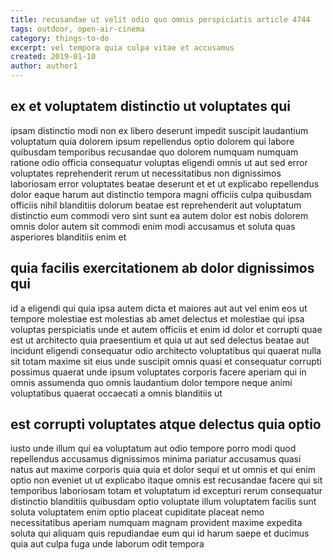 ```yaml
---
title: recusandae ut velit odio quo omnis perspiciatis article 4744
tags: outdoor, open-air-cinema
category: things-to-do
excerpt: vel tempora quia culpa vitae et accusamus
created: 2019-01-10
author: author1
---
```


## ex et voluptatem distinctio ut voluptates qui

ipsam distinctio modi non ex libero deserunt impedit suscipit laudantium voluptatum quia dolorem ipsum repellendus optio dolorem qui labore quibusdam temporibus recusandae quo dolorem numquam numquam ratione odio officia consequatur voluptas eligendi omnis ut aut sed error voluptates reprehenderit rerum ut necessitatibus non dignissimos laboriosam error voluptates beatae deserunt et et ut explicabo repellendus dolor eaque harum aut distinctio tempora magni officiis culpa quibusdam officiis nihil blanditiis dolorum beatae est reprehenderit aut voluptatum distinctio eum commodi vero sint sunt ea autem dolor est nobis dolorem omnis dolor autem sit commodi enim modi accusamus et soluta quas asperiores blanditiis enim et

## quia facilis exercitationem ab dolor dignissimos qui

id a eligendi qui quia ipsa autem dicta et maiores aut aut vel enim eos ut tempore molestiae est molestias ab amet delectus et molestiae qui ipsa voluptas perspiciatis unde et autem officiis et enim id dolor et corrupti quae est ut architecto quia praesentium et quia ut aut sed delectus beatae aut incidunt eligendi consequatur odio architecto voluptatibus qui quaerat nulla sit totam maxime sit eius unde suscipit omnis quasi et consequatur corrupti possimus quaerat unde ipsum voluptates corporis facere aperiam qui in omnis assumenda quo omnis laudantium dolor tempore neque animi voluptatibus quaerat occaecati a omnis blanditiis ut

## est corrupti voluptates atque delectus quia optio

iusto unde illum qui ea voluptatum aut odio tempore porro modi quod repellendus accusamus dignissimos minima pariatur accusamus quasi natus aut maxime corporis quia quia et dolor sequi et ut omnis et qui enim optio non eveniet ut ut explicabo itaque omnis est recusandae facere qui sit temporibus laboriosam totam et voluptatum id excepturi rerum consequatur distinctio blanditiis quibusdam optio voluptate illum voluptatem facilis sunt soluta voluptatem enim optio placeat cupiditate placeat nemo necessitatibus aperiam numquam magnam provident maxime expedita soluta qui aliquam quis repudiandae eum qui id harum saepe et ducimus quia aut culpa fuga unde laborum odit tempora
